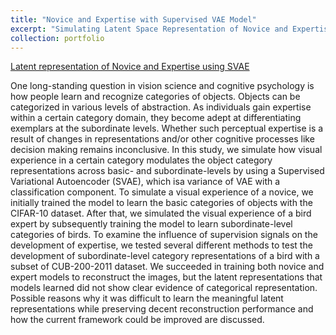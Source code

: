 ```yaml
---
title: "Novice and Expertise with Supervised VAE Model"
excerpt: "Simulating Latent Space Representation of Novice and Expertise using Supervised VAE (SVAE)"
collection: portfolio
---
```


[Latent representation of Novice and Expertise using SVAE](https://github.com/seungmindavid/Representational-Learning/tree/main/Project%3A%20Latent%20representation%20of%20Novice%20and%20Expertise%20SVAE%20Model)

One long-standing question in vision science and cognitive psychology is how people learn and recognize categories of objects. Objects can be categorized in various levels of abstraction. As individuals gain expertise within a certain category domain, they become adept at differentiating exemplars at the subordinate levels. Whether such perceptual expertise is a result of changes in representations and/or other cognitive processes like decision making remains inconclusive. In this study, we simulate how visual experience in a certain category modulates the object category representations across basic- and subordinate-levels by using a Supervised Variational Autoencoder (SVAE), which isa variance of VAE with a classification component. To simulate a visual experience of a novice, we initially trained the model to learn the basic categories of objects with the CIFAR-10 dataset. After that, we simulated the visual experience of a bird expert by subsequently training the model to learn
subordinate-level categories of birds. To examine the influence of supervision signals on the development of expertise, we tested several different methods to test the development of subordinate-level category representations of a bird with a subset of CUB-200-2011 dataset. We succeeded in training both novice and expert models to reconstruct the images, but the latent representations that models learned did not show clear evidence of categorical representation. Possible reasons why it was difficult to learn the meaningful latent representations while preserving decent reconstruction performance and how the current framework could be improved are discussed.